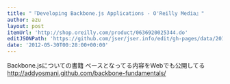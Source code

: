 ```yaml
---
title: "『Developing Backbone.js Applications - O'Reilly Media』"
author: azu
layout: post
itemUrl: 'http://shop.oreilly.com/product/0636920025344.do'
editJSONPath: 'https://github.com/jser/jser.info/edit/gh-pages/data/2012/05/index.json'
date: '2012-05-30T00:28:00+00:00'
---
```

Backbone.jsについての書籍
ベースとなってる内容をWebでも公開してる http://addyosmani.github.com/backbone-fundamentals/
